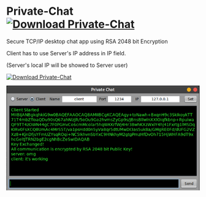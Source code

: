 # Private-Chat    [![Download Private-Chat](https://img.shields.io/sourceforge/dt/private-chat.svg)](https://sourceforge.net/projects/private-chat/files/latest/download)
Secure TCP/IP desktop chat app using RSA 2048 bit Encryption

Client has to use Server's IP address in IP field.

(Server's local IP will be showed to Server user)

[![Download Private-Chat](https://a.fsdn.com/con/app/sf-download-button)](https://sourceforge.net/projects/private-chat/files/latest/download)

![Linux](https://raw.githubusercontent.com/shaswata56/Private-Chat/master/assets/linux.png?token=AEUZYRIEN3SBI4JN57FSGVS5TBUE2)
